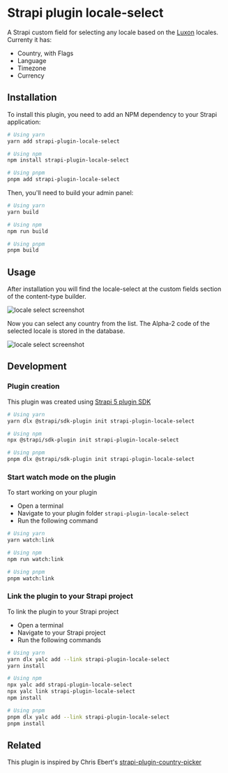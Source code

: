 # Strapi plugin locale-select

A Strapi custom field for selecting any locale based on the [Luxon](https://moment.github.io/luxon/) locales.
Currenty it has:
- Country, with Flags
- Language
- Timezone
- Currency

## Installation

To install this plugin, you need to add an NPM dependency to your Strapi application:

```sh
# Using yarn
yarn add strapi-plugin-locale-select

# Using npm
npm install strapi-plugin-locale-select

# Using pnpm
pnpm add strapi-plugin-locale-select
```

Then, you'll need to build your admin panel:

```sh
# Using yarn
yarn build

# Using npm
npm run build

# Using pnpm
pnpm build
```

## Usage

After installation you will find the locale-select at the custom fields section of the content-type builder.

![locale select screenshot](/assets/locale-select-custom-field.png)

Now you can select any country from the list. The Alpha-2 code of the selected locale is stored in the database.

![locale select screenshot](/assets/locale-select.png)

## Development

### Plugin creation

This plugin was created using [Strapi 5 plugin SDK](https://docs.strapi.io/dev-docs/plugins/development/plugin-sdk)

```sh
# Using yarn
yarn dlx @strapi/sdk-plugin init strapi-plugin-locale-select

# Using npm
npx @strapi/sdk-plugin init strapi-plugin-locale-select

# Using pnpm
pnpm dlx @strapi/sdk-plugin init strapi-plugin-locale-select
```

### Start watch mode on the plugin

To start working on your plugin

- Open a terminal
- Navigate to your plugin folder `strapi-plugin-locale-select`
- Run the following command

```sh
# Using yarn
yarn watch:link

# Using npm
npm run watch:link

# Using pnpm
pnpm watch:link
```

### Link the plugin to your Strapi project

To link the plugin to your Strapi project

- Open a terminal
- Navigate to your Strapi project
- Run the following commands

```sh
# Using yarn
yarn dlx yalc add --link strapi-plugin-locale-select
yarn install

# Using npm
npx yalc add strapi-plugin-locale-select
npx yalc link strapi-plugin-locale-select
npm install

# Using pnpm
pnpm dlx yalc add --link strapi-plugin-locale-select
pnpm install

```

## Related

This plugin is inspired by Chris Ebert's [strapi-plugin-country-picker](https://github.com/ChrisEbert/strapi-plugin-country-picker)
